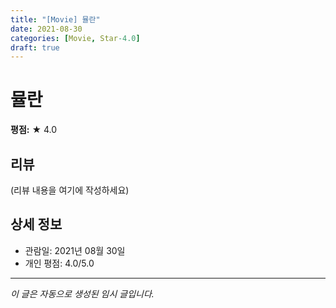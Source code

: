 ```yaml
---
title: "[Movie] 뮬란"
date: 2021-08-30
categories: [Movie, Star-4.0]
draft: true
---
```


# 뮬란

**평점:** ★ 4.0

## 리뷰

(리뷰 내용을 여기에 작성하세요)

## 상세 정보

- 관람일: 2021년 08월 30일
- 개인 평점: 4.0/5.0

---

*이 글은 자동으로 생성된 임시 글입니다.*
